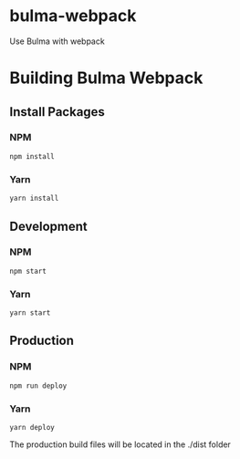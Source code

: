 # bulma-webpack

Use Bulma with webpack

# Building Bulma Webpack

## Install Packages

### NPM

```
npm install
```

### Yarn

```
yarn install
```

## Development

### NPM

```
npm start
```

### Yarn

```
yarn start
```

## Production

### NPM

```
npm run deploy
```

### Yarn

```
yarn deploy
```

The production build files will be located in the ./dist folder
